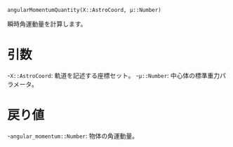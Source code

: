 ```
angularMomentumQuantity(X::AstroCoord, μ::Number)
```

瞬時角運動量を計算します。

# 引数

-`X::AstroCoord`: 軌道を記述する座標セット。 -`μ::Number`: 中心体の標準重力パラメータ。

# 戻り値

-`angular_momentum::Number`: 物体の角運動量。
